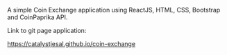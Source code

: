 A simple Coin Exchange application using ReactJS, HTML, CSS, Bootstrap and CoinPaprika API.

Link to git page application:

https://catalystjesal.github.io/coin-exchange
